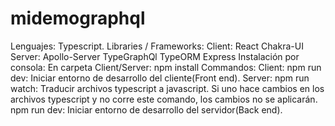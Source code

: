 # midemographql

Lenguajes:
  Typescript.
Libraries / Frameworks:
  Client:
        React
        Chakra-UI
  Server:
        Apollo-Server
        TypeGraphQl
        TypeORM
        Express
Instalación por consola:
  En carpeta Client/Server: 
         npm install
Commandos:
  Client:
         npm run dev: Iniciar entorno de desarrollo del cliente(Front end).
  Server:
         npm run watch: Traducir archivos typescript a javascript. Si uno hace cambios en los archivos typescript y no corre este comando, los cambios no se aplicarán.
         npm run dev: Iniciar entorno de desarrollo del servidor(Back end).
   
  
